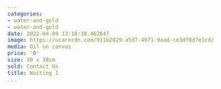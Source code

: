 ```yaml
---
categories:
- water-and-gold
- water-and-gold
date: 2022-04-09 13:18:38.462647
image: https://ucarecdn.com/911b2029-a5d7-4971-9aad-ce3df0d7e1cd/
media: Oil on canvas
price: '0'
size: 30 x 30cm
sold: Contact Us
title: Waiting I
...
```

